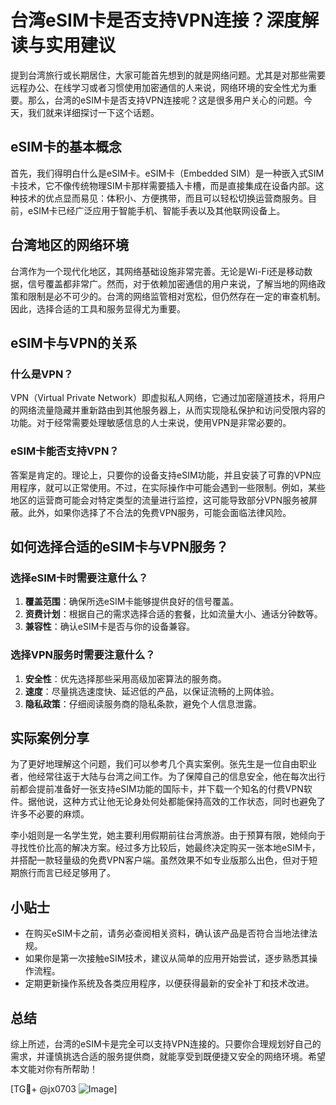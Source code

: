 # 台湾eSIM卡是否支持VPN连接？深度解读与实用建议

提到台湾旅行或长期居住，大家可能首先想到的就是网络问题。尤其是对那些需要远程办公、在线学习或者习惯使用加密通信的人来说，网络环境的安全性尤为重要。那么，台湾的eSIM卡是否支持VPN连接呢？这是很多用户关心的问题。今天，我们就来详细探讨一下这个话题。

## eSIM卡的基本概念

首先，我们得明白什么是eSIM卡。eSIM卡（Embedded SIM）是一种嵌入式SIM卡技术，它不像传统物理SIM卡那样需要插入卡槽，而是直接集成在设备内部。这种技术的优点显而易见：体积小、方便携带，而且可以轻松切换运营商服务。目前，eSIM卡已经广泛应用于智能手机、智能手表以及其他联网设备上。

## 台湾地区的网络环境

台湾作为一个现代化地区，其网络基础设施非常完善。无论是Wi-Fi还是移动数据，信号覆盖都非常广。然而，对于依赖加密通信的用户来说，了解当地的网络政策和限制是必不可少的。台湾的网络监管相对宽松，但仍然存在一定的审查机制。因此，选择合适的工具和服务显得尤为重要。

## eSIM卡与VPN的关系

### 什么是VPN？

VPN（Virtual Private Network）即虚拟私人网络，它通过加密隧道技术，将用户的网络流量隐藏并重新路由到其他服务器上，从而实现隐私保护和访问受限内容的功能。对于经常需要处理敏感信息的人士来说，使用VPN是非常必要的。

### eSIM卡能否支持VPN？

答案是肯定的。理论上，只要你的设备支持eSIM功能，并且安装了可靠的VPN应用程序，就可以正常使用。不过，在实际操作中可能会遇到一些限制。例如，某些地区的运营商可能会对特定类型的流量进行监控，这可能导致部分VPN服务被屏蔽。此外，如果你选择了不合法的免费VPN服务，可能会面临法律风险。

## 如何选择合适的eSIM卡与VPN服务？

### 选择eSIM卡时需要注意什么？

1. **覆盖范围**：确保所选eSIM卡能够提供良好的信号覆盖。
2. **资费计划**：根据自己的需求选择合适的套餐，比如流量大小、通话分钟数等。
3. **兼容性**：确认eSIM卡是否与你的设备兼容。

### 选择VPN服务时需要注意什么？

1. **安全性**：优先选择那些采用高级加密算法的服务商。
2. **速度**：尽量挑选速度快、延迟低的产品，以保证流畅的上网体验。
3. **隐私政策**：仔细阅读服务商的隐私条款，避免个人信息泄露。

## 实际案例分享

为了更好地理解这个问题，我们可以参考几个真实案例。张先生是一位自由职业者，他经常往返于大陆与台湾之间工作。为了保障自己的信息安全，他在每次出行前都会提前准备好一张支持eSIM功能的国际卡，并下载一个知名的付费VPN软件。据他说，这种方式让他无论身处何处都能保持高效的工作状态，同时也避免了许多不必要的麻烦。

李小姐则是一名学生党，她主要利用假期前往台湾旅游。由于预算有限，她倾向于寻找性价比高的解决方案。经过多方比较后，她最终决定购买一张本地eSIM卡，并搭配一款轻量级的免费VPN客户端。虽然效果不如专业版那么出色，但对于短期旅行而言已经足够用了。

## 小贴士

- 在购买eSIM卡之前，请务必查阅相关资料，确认该产品是否符合当地法律法规。
- 如果你是第一次接触eSIM技术，建议从简单的应用开始尝试，逐步熟悉其操作流程。
- 定期更新操作系统及各类应用程序，以便获得最新的安全补丁和技术改进。

## 总结

综上所述，台湾的eSIM卡是完全可以支持VPN连接的。只要你合理规划好自己的需求，并谨慎挑选合适的服务提供商，就能享受到既便捷又安全的网络环境。希望本文能对你有所帮助！

[TG💪+ @jx0703 ![Image](https://github.com/user-attachments/assets/dbca1d08-cadb-493c-b0ec-ad6f7a83f270)]